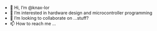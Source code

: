 - 👋 Hi, I’m @knax-lor
- 👀 I’m interested in hardware design and microcontroller programming
- 💞️ I’m looking to collaborate on ...stuff?
- 📫 How to reach me ...

<!---
knax-lor/knax-lor is a ✨ special ✨ repository because its `README.md` (this file) appears on your GitHub profile.
You can click the Preview link to take a look at your changes.
--->
